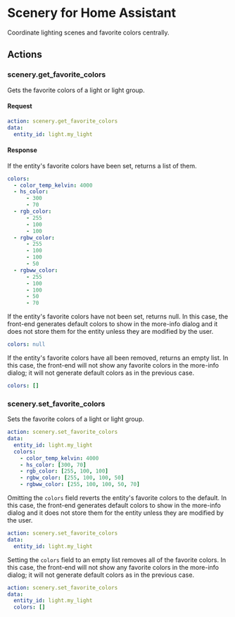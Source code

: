 # Scenery for Home Assistant

Coordinate lighting scenes and favorite colors centrally.

## Actions

### scenery.get_favorite_colors

Gets the favorite colors of a light or light group.

#### Request

```yaml
action: scenery.get_favorite_colors
data:
  entity_id: light.my_light
```

#### Response

If the entity's favorite colors have been set, returns a list of them.

```yaml
colors:
  - color_temp_kelvin: 4000
  - hs_color:
      - 300
      - 70
  - rgb_color:
      - 255
      - 100
      - 100
  - rgbw_color:
      - 255
      - 100
      - 100
      - 50
  - rgbww_color:
      - 255
      - 100
      - 100
      - 50
      - 70
```

If the entity's favorite colors have not been set, returns null.  In this case, the front-end generates default colors to show in the more-info dialog and it does not store them for the entity unless they are modified by the user.

```yaml
colors: null
```

If the entity's favorite colors have all been removed, returns an empty list.  In this case, the front-end will not show any favorite colors in the more-info dialog; it will not generate default colors as in the previous case.

```yaml
colors: []
```

### scenery.set_favorite_colors

Sets the favorite colors of a light or light group.

```yaml
action: scenery.set_favorite_colors
data:
  entity_id: light.my_light
  colors:
    - color_temp_kelvin: 4000
    - hs_color: [300, 70]
    - rgb_color: [255, 100, 100]
    - rgbw_color: [255, 100, 100, 50]
    - rgbww_color: [255, 100, 100, 50, 70]
```

Omitting the `colors` field reverts the entity's favorite colors to the default.  In this case, the front-end generates default colors to show in the more-info dialog and it does not store them for the entity unless they are modified by the user.

```yaml
action: scenery.set_favorite_colors
data:
  entity_id: light.my_light
```

Setting the `colors` field to an empty list removes all of the favorite colors.  In this case, the front-end will not show any favorite colors in the more-info dialog; it will not generate default colors as in the previous case.

```yaml
action: scenery.set_favorite_colors
data:
  entity_id: light.my_light
  colors: []
```
